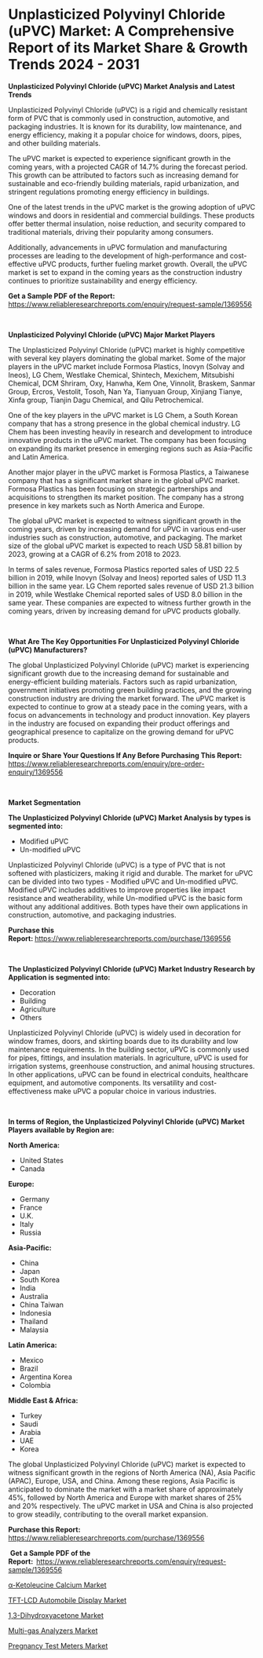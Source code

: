 <p><h1>Unplasticized Polyvinyl Chloride (uPVC) Market: A Comprehensive Report of its Market Share & Growth Trends 2024 - 2031</h1></p><p><strong>Unplasticized Polyvinyl Chloride (uPVC) Market Analysis and Latest Trends</strong></p>
<p><p>Unplasticized Polyvinyl Chloride (uPVC) is a rigid and chemically resistant form of PVC that is commonly used in construction, automotive, and packaging industries. It is known for its durability, low maintenance, and energy efficiency, making it a popular choice for windows, doors, pipes, and other building materials.</p><p>The uPVC market is expected to experience significant growth in the coming years, with a projected CAGR of 14.7% during the forecast period. This growth can be attributed to factors such as increasing demand for sustainable and eco-friendly building materials, rapid urbanization, and stringent regulations promoting energy efficiency in buildings.</p><p>One of the latest trends in the uPVC market is the growing adoption of uPVC windows and doors in residential and commercial buildings. These products offer better thermal insulation, noise reduction, and security compared to traditional materials, driving their popularity among consumers.</p><p>Additionally, advancements in uPVC formulation and manufacturing processes are leading to the development of high-performance and cost-effective uPVC products, further fueling market growth. Overall, the uPVC market is set to expand in the coming years as the construction industry continues to prioritize sustainability and energy efficiency.</p></p>
<p><strong>Get a Sample PDF of the Report:&nbsp;</strong> <a href="https://www.reliableresearchreports.com/enquiry/request-sample/1369556">https://www.reliableresearchreports.com/enquiry/request-sample/1369556</a></p>
<p>&nbsp;</p>
<p><strong>Unplasticized Polyvinyl Chloride (uPVC) Major Market Players</strong></p>
<p><p>The Unplasticized Polyvinyl Chloride (uPVC) market is highly competitive with several key players dominating the global market. Some of the major players in the uPVC market include Formosa Plastics, Inovyn (Solvay and Ineos), LG Chem, Westlake Chemical, Shintech, Mexichem, Mitsubishi Chemical, DCM Shriram, Oxy, Hanwha, Kem One, Vinnolit, Braskem, Sanmar Group, Ercros, Vestolit, Tosoh, Nan Ya, Tianyuan Group, Xinjiang Tianye, Xinfa group, Tianjin Dagu Chemical, and Qilu Petrochemical.</p><p>One of the key players in the uPVC market is LG Chem, a South Korean company that has a strong presence in the global chemical industry. LG Chem has been investing heavily in research and development to introduce innovative products in the uPVC market. The company has been focusing on expanding its market presence in emerging regions such as Asia-Pacific and Latin America.</p><p>Another major player in the uPVC market is Formosa Plastics, a Taiwanese company that has a significant market share in the global uPVC market. Formosa Plastics has been focusing on strategic partnerships and acquisitions to strengthen its market position. The company has a strong presence in key markets such as North America and Europe.</p><p>The global uPVC market is expected to witness significant growth in the coming years, driven by increasing demand for uPVC in various end-user industries such as construction, automotive, and packaging. The market size of the global uPVC market is expected to reach USD 58.81 billion by 2023, growing at a CAGR of 6.2% from 2018 to 2023.</p><p>In terms of sales revenue, Formosa Plastics reported sales of USD 22.5 billion in 2019, while Inovyn (Solvay and Ineos) reported sales of USD 11.3 billion in the same year. LG Chem reported sales revenue of USD 21.3 billion in 2019, while Westlake Chemical reported sales of USD 8.0 billion in the same year. These companies are expected to witness further growth in the coming years, driven by increasing demand for uPVC products globally.</p></p>
<p>&nbsp;</p>
<p><strong>What Are The Key Opportunities For Unplasticized Polyvinyl Chloride (uPVC) Manufacturers?</strong></p>
<p><p>The global Unplasticized Polyvinyl Chloride (uPVC) market is experiencing significant growth due to the increasing demand for sustainable and energy-efficient building materials. Factors such as rapid urbanization, government initiatives promoting green building practices, and the growing construction industry are driving the market forward. The uPVC market is expected to continue to grow at a steady pace in the coming years, with a focus on advancements in technology and product innovation. Key players in the industry are focused on expanding their product offerings and geographical presence to capitalize on the growing demand for uPVC products.</p></p>
<p><strong>Inquire or Share Your Questions If Any Before Purchasing This Report:</strong> <a href="https://www.reliableresearchreports.com/enquiry/pre-order-enquiry/1369556">https://www.reliableresearchreports.com/enquiry/pre-order-enquiry/1369556</a></p>
<p>&nbsp;</p>
<p><strong>Market Segmentation</strong></p>
<p><strong>The Unplasticized Polyvinyl Chloride (uPVC) Market Analysis by types is segmented into:</strong></p>
<p><ul><li>Modified uPVC</li><li>Un-modified uPVC</li></ul></p>
<p><p>Unplasticized Polyvinyl Chloride (uPVC) is a type of PVC that is not softened with plasticizers, making it rigid and durable. The market for uPVC can be divided into two types - Modified uPVC and Un-modified uPVC. Modified uPVC includes additives to improve properties like impact resistance and weatherability, while Un-modified uPVC is the basic form without any additional additives. Both types have their own applications in construction, automotive, and packaging industries.</p></p>
<p><strong>Purchase this Report:&nbsp;</strong><a href="https://www.reliableresearchreports.com/purchase/1369556">https://www.reliableresearchreports.com/purchase/1369556</a></p>
<p>&nbsp;</p>
<p><strong>The Unplasticized Polyvinyl Chloride (uPVC) Market Industry Research by Application is segmented into:</strong></p>
<p><ul><li>Decoration</li><li>Building</li><li>Agriculture</li><li>Others</li></ul></p>
<p><p>Unplasticized Polyvinyl Chloride (uPVC) is widely used in decoration for window frames, doors, and skirting boards due to its durability and low maintenance requirements. In the building sector, uPVC is commonly used for pipes, fittings, and insulation materials. In agriculture, uPVC is used for irrigation systems, greenhouse construction, and animal housing structures. In other applications, uPVC can be found in electrical conduits, healthcare equipment, and automotive components. Its versatility and cost-effectiveness make uPVC a popular choice in various industries.</p></p>
<p>&nbsp;</p>
<p><strong>In terms of Region, the Unplasticized Polyvinyl Chloride (uPVC) Market Players available by Region are:</strong></p>
<p>
    <p> <strong> North America: </strong>
        <ul>
            <li>United States</li>
            <li>Canada</li>
        </ul>
        </p> 
    <p> <strong> Europe: </strong>
        <ul>
            <li>Germany</li>
            <li>France</li>
            <li>U.K.</li>
            <li>Italy</li>
            <li>Russia</li>
        </ul>
        </p> 
    <p> <strong> Asia-Pacific: </strong>
        <ul>
            <li>China</li>
            <li>Japan</li>
            <li>South Korea</li>
            <li>India</li>
            <li>Australia</li>
            <li>China Taiwan</li>
            <li>Indonesia</li>
            <li>Thailand</li>
            <li>Malaysia</li>
        </ul>
        </p> 
    <p> <strong> Latin America: </strong>
        <ul>
            <li>Mexico</li>
            <li>Brazil</li>
            <li>Argentina Korea</li>
            <li>Colombia</li>
        </ul>
        </p> 
    <p> <strong> Middle East & Africa: </strong>
        <ul>
            <li>Turkey</li>
            <li>Saudi</li>
            <li>Arabia</li>
            <li>UAE</li>
            <li>Korea</li>
        </ul>
    </p>
    </p>
<p><p>The global Unplasticized Polyvinyl Chloride (uPVC) market is expected to witness significant growth in the regions of North America (NA), Asia Pacific (APAC), Europe, USA, and China. Among these regions, Asia Pacific is anticipated to dominate the market with a market share of approximately 45%, followed by North America and Europe with market shares of 25% and 20% respectively. The uPVC market in USA and China is also projected to grow steadily, contributing to the overall market expansion.</p></p>
<p><strong>Purchase this Report: </strong><a href="https://www.reliableresearchreports.com/purchase/1369556">https://www.reliableresearchreports.com/purchase/1369556</a></p>
<p>&nbsp;<strong>Get a Sample PDF of the Report:&nbsp;&nbsp;</strong><a href="https://www.reliableresearchreports.com/enquiry/request-sample/1369556">https://www.reliableresearchreports.com/enquiry/request-sample/1369556</a></p>
<p><strong></strong></p>
<p><p><a href="https://issuu.com/reportprime-2/docs/a-ketoleucine-calcium-market-size-2030.pptx">α-Ketoleucine Calcium Market</a></p><p><a href="https://github.com/rahu1502/Market-Research-Report-List-2/blob/main/tft-lcd-automobile-display-market.md">TFT-LCD Automobile Display Market</a></p><p><a href="https://issuu.com/reportprime-2/docs/13-dihydroxyacetone-market-size-2030.pptx">1,3-Dihydroxyacetone Market</a></p><p><a href="https://github.com/zjyglelu/Market-Research-Report-List-1/blob/main/multi-gas-analyzers-market.md">Multi-gas Analyzers Market</a></p><p><a href="https://github.com/elizabethdagraca/Market-Research-Report-List-1/blob/main/pregnancy-test-meters-market.md">Pregnancy Test Meters Market</a></p></p>
